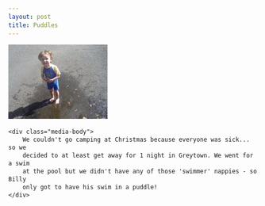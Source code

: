 ```yaml
---
layout: post
title: Puddles
---
```

<div class="media">
    <img src="/images/content/20090206-DSC02595.jpg" alt="photo"/>

    <div class="media-body">
        We couldn't go camping at Christmas because everyone was sick... so we
        decided to at least get away for 1 night in Greytown. We went for a swim
        at the pool but we didn't have any of those 'swimmer' nappies - so Billy
        only got to have his swim in a puddle!
    </div>
</div>
